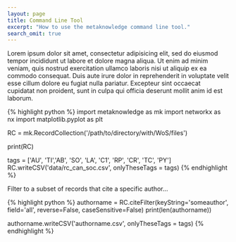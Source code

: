 ```yaml
---
layout: page
title: Command Line Tool
excerpt: "How to use the metaknowledge command line tool."
search_omit: true
---
```



Lorem ipsum dolor sit amet, consectetur adipisicing elit, sed do eiusmod
tempor incididunt ut labore et dolore magna aliqua. Ut enim ad minim veniam,
quis nostrud exercitation ullamco laboris nisi ut aliquip ex ea commodo
consequat. Duis aute irure dolor in reprehenderit in voluptate velit esse
cillum dolore eu fugiat nulla pariatur. Excepteur sint occaecat cupidatat non
proident, sunt in culpa qui officia deserunt mollit anim id est laborum.

{% highlight python %}
import metaknowledge as mk
import networkx as nx 
import matplotlib.pyplot as plt 

RC = mk.RecordCollection('/path/to/directory/with/WoS/files')

print(RC)

tags = ['AU', 'TI','AB', 'SO', 'LA', 'C1', 'RP', 'CR', 'TC', 'PY']
RC.writeCSV('data/rc_can_soc.csv', onlyTheseTags = tags) 
{% endhighlight %}

Filter to a subset of records that cite a specific author...

{% highlight python %}
authorname = RC.citeFilter(keyString='someauthor',  field='all', reverse=False, caseSensitive=False)
print(len(authorname))

authorname.writeCSV('authorname.csv', onlyTheseTags = tags) 
{% endhighlight %}

